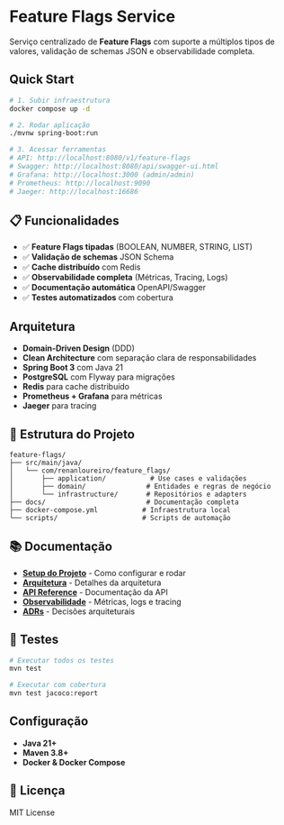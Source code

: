 # Feature Flags Service

Serviço centralizado de **Feature Flags** com suporte a múltiplos tipos de valores, validação de schemas JSON e observabilidade completa.

## Quick Start

```bash
# 1. Subir infraestrutura
docker compose up -d

# 2. Rodar aplicação
./mvnw spring-boot:run

# 3. Acessar ferramentas
# API: http://localhost:8080/v1/feature-flags
# Swagger: http://localhost:8080/api/swagger-ui.html
# Grafana: http://localhost:3000 (admin/admin)
# Prometheus: http://localhost:9090
# Jaeger: http://localhost:16686
```

## 📋 Funcionalidades

- ✅ **Feature Flags tipadas** (BOOLEAN, NUMBER, STRING, LIST)
- ✅ **Validação de schemas** JSON Schema
- ✅ **Cache distribuído** com Redis
- ✅ **Observabilidade completa** (Métricas, Tracing, Logs)
- ✅ **Documentação automática** OpenAPI/Swagger
- ✅ **Testes automatizados** com cobertura

## Arquitetura

- **Domain-Driven Design** (DDD)
- **Clean Architecture** com separação clara de responsabilidades
- **Spring Boot 3** com Java 21
- **PostgreSQL** com Flyway para migrações
- **Redis** para cache distribuído
- **Prometheus + Grafana** para métricas
- **Jaeger** para tracing

## 📁 Estrutura do Projeto

```
feature-flags/
├── src/main/java/
│   └── com/renanloureiro/feature_flags/
│       ├── application/           # Use cases e validações
│       ├── domain/               # Entidades e regras de negócio
│       └── infrastructure/       # Repositórios e adapters
├── docs/                         # Documentação completa
├── docker-compose.yml           # Infraestrutura local
└── scripts/                     # Scripts de automação
```

## 📚 Documentação

- **[Setup do Projeto](docs/setup.md)** - Como configurar e rodar
- **[Arquitetura](docs/architecture.md)** - Detalhes da arquitetura
- **[API Reference](docs/api.md)** - Documentação da API
- **[Observabilidade](docs/observability.md)** - Métricas, logs e tracing
- **[ADRs](docs/adr/)** - Decisões arquiteturais

## 🧪 Testes

```bash
# Executar todos os testes
mvn test

# Executar com cobertura
mvn test jacoco:report
```

## Configuração

- **Java 21+**
- **Maven 3.8+**
- **Docker & Docker Compose**

## 📄 Licença

MIT License
